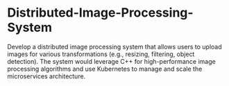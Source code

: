 # Distributed-Image-Processing-System

Develop a distributed image processing system that allows users to upload images for various transformations (e.g., resizing, filtering, object detection). The system would leverage C++ for high-performance image processing algorithms and use Kubernetes to manage and scale the microservices architecture.
